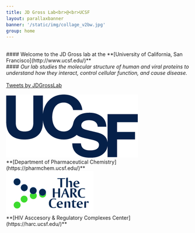 ```yaml
---
title: JD Gross Lab<br>@<br>UCSF
layout: parallaxbanner
banner: '/static/img/collage_v2bw.jpg'
group: home
---
```




<br>
#### Welcome to the JD Gross lab at the **[University of California, San Francisco](http://www.ucsf.edu/)**    
<br>
#### <i> Our lab studies the molecular structure of human and viral proteins to understand how they interact, control cellular function, and cause disease. </i>
<br>




<div class="center">
<br>
<a class="twitter-timeline" data-chrome="nofooter noborders" data-width="600" data-height="500" data-theme="light" href="https://twitter.com/JDGrossLab?ref_src=twsrc%5Etfw">Tweets by JDGrossLab</a>
<script async src="https://platform.twitter.com/widgets.js" charset="utf-8"></script>
<br><br>
</div>


<div class="divider"></div>

<div class="row member">

<div class="col s6 m6 center">
<img class="home-logo" src='/static/img/UCSFlogo.png' alt="UCSF">
<br> **[Department of Pharmaceutical Chemistry](https://pharmchem.ucsf.edu/)** 
</div>

<div class="col s6 m6 center">
<img class="home-logo" src='/static/img/HARC.gif' alt="HARC"> 
<br> **[HIV Asccesory & Regulatory Complexes Center](https://harc.ucsf.edu/)** 
</div>

</div>
